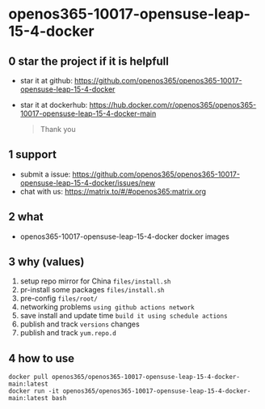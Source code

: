 # openos365-10017-opensuse-leap-15-4-docker

## 0 star the project if it is helpfull

* star it at github: https://github.com/openos365/openos365-10017-opensuse-leap-15-4-docker
* star it at dockerhub: https://hub.docker.com/r/openos365/openos365-10017-opensuse-leap-15-4-docker-main

  > Thank you

## 1 support

* submit a issue: https://github.com/openos365/openos365-10017-opensuse-leap-15-4-docker/issues/new
* chat with us: https://matrix.to/#/#openos365:matrix.org

## 2 what

* openos365-10017-opensuse-leap-15-4-docker docker images
  
## 3 why (values)

1. setup repo mirror for China `files/install.sh`
1. pr-install some packages `files/install.sh`
1. pre-config `files/root/`
1. networking problems `using github actions network`
1. save install and update time `build it using schedule actions`
1. publish and track `versions` changes
1. publish and track `yum.repo.d`

## 4 how to use

```
docker pull openos365/openos365-10017-opensuse-leap-15-4-docker-main:latest
docker run -it openos365/openos365-10017-opensuse-leap-15-4-docker-main:latest bash
```
